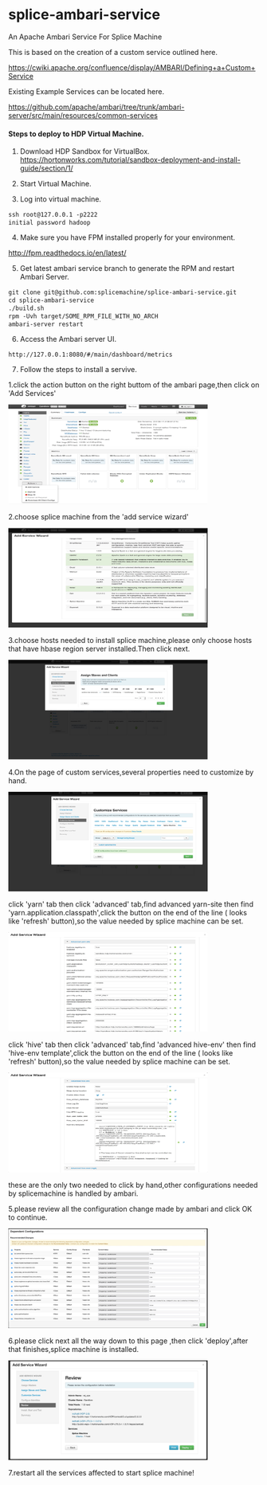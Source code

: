 # splice-ambari-service
An Apache Ambari Service For Splice Machine

This is based on the creation of a custom service outlined here. 

https://cwiki.apache.org/confluence/display/AMBARI/Defining+a+Custom+Service

Existing Example Services can be located here.  

https://github.com/apache/ambari/tree/trunk/ambari-server/src/main/resources/common-services

#### Steps to deploy to HDP Virtual Machine.

1) Download HDP Sandbox for VirtualBox. https://hortonworks.com/tutorial/sandbox-deployment-and-install-guide/section/1/

2) Start Virtual Machine.

3) Log into virtual machine.

```
ssh root@127.0.0.1 -p2222
initial password hadoop
```

4) Make sure you have FPM installed properly for your environment.

http://fpm.readthedocs.io/en/latest/

5) Get latest ambari service branch to generate the RPM and restart Ambari Server.

```
git clone git@github.com:splicemachine/splice-ambari-service.git
cd splice-ambari-service
./build.sh
rpm -Uvh target/SOME_RPM_FILE_WITH_NO_ARCH
ambari-server restart 
```

6) Access the Ambari server UI.

```
http://127.0.0.1:8080/#/main/dashboard/metrics
```
7) Follow the steps to install a servive.

1.click the action button on the right buttom of the ambari page,then click on 'Add Services'

<img src="docs/add_services.jpg" alt="Add Service" width="400" height="200">

2.choose splice machine from the 'add service wizard'

<img src="docs/add_service_wizard.jpg" alt="Add Service Wizard" width="400" height="200">

3.choose hosts needed to install splice machine,please only choose hosts that have hbase region server installed.Then click next.

<img src="docs/choose_hosts.jpeg" alt="Choose hosts" width="400" height="200">

4.On the page of custom services,several properties need to customize by hand.
 
<img src="docs/custom_services.jpeg" alt="Custom Services" width="400" height="200">

click 'yarn' tab then click 'advanced' tab,find advanced yarn-site then find 'yarn.application.classpath',click the button on the end of the line ( looks like 'refresh' button),so the value needed by splice machine can be set.

<img src="docs/custom_config_example.jpeg" alt="custom yarn config" width="400" height="200">

click 'hive' tab then click 'advanced' tab,find 
'advanced hive-env' then find 'hive-env template',click the button on the end of the line ( looks like 'refresh' button),so the value needed by splice machine can be set.

<img src="docs/custom_service_hive.jpeg" alt="custom hive config" width="400" height="200">

these are the only two needed to click by hand,other configurations needed by splicemachine is handled by ambari.

5.please review all the configuration change made by ambari and click OK to continue.

<img src="docs/dependent_config.jpeg" alt="dependent_config.jpeg" width="400" height="200">

6.please click next all the way down to this page ,then click 'deploy',after that finishes,splice machine is installed.

<img src="docs/review.jpeg" alt="dependent_config.jpeg" width="400" height="200">

7.restart all the services affected to start splice machine!


